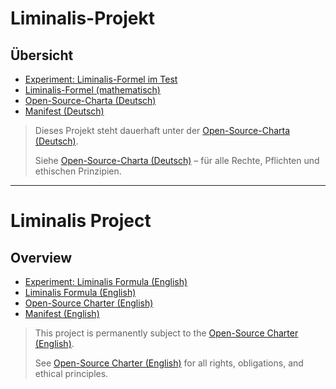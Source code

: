 # Liminalis-Projekt

## Übersicht

- [Experiment: Liminalis-Formel im Test](./EXPERIMENT.md)
- [Liminalis-Formel (mathematisch)](./LIMINALIS_FORMEL.md)
- [Open-Source-Charta (Deutsch)](./GERMANCHARTA.md)
- [Manifest (Deutsch)](./Manifest.md)

> Dieses Projekt steht dauerhaft unter der [Open-Source-Charta (Deutsch)](./GERMANCHARTA.md).
>  
> Siehe [Open-Source-Charta (Deutsch)](./GERMANCHARTA.md) – für alle Rechte, Pflichten und ethischen Prinzipien.

---

# Liminalis Project

## Overview

- [Experiment: Liminalis Formula (English)](./EnglishExperiment.md)
- [Liminalis Formula (English)](./EnglishFormula.md)
- [Open-Source Charter (English)](./EnglishOpen-Source-Charter.md)
- [Manifest (English)](./EnglishManifest.md)

> This project is permanently subject to the [Open-Source Charter (English)](./EnglishOpen-Source-Charter.md).
>
> See [Open-Source Charter (English)](./EnglishOpen-Source-Charter.md) for all rights, obligations, and ethical principles.
